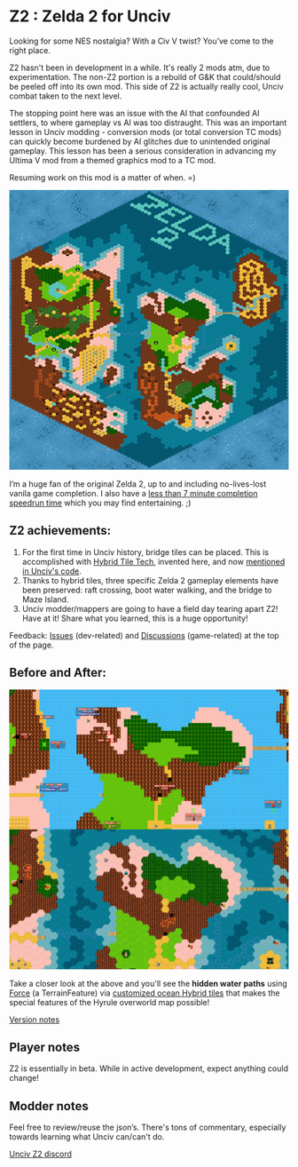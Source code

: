 
# Z2 : Zelda 2 for Unciv

Looking for some NES nostalgia? With a Civ V twist? You’ve come to the right place.

Z2 hasn't been in development in a while. It's really 2 mods atm, due to experimentation. The non-Z2 portion is a rebuild of G&K that could/should be peeled off into its own mod. This side of Z2 is actually really cool, Unciv combat taken to the next level.

The stopping point here was an issue with the AI that confounded AI settlers, to where gameplay vs AI was too distraught. This was an important lesson in Unciv modding - conversion mods (or total conversion TC mods) can quickly become burdened by AI glitches due to unintended original gameplay. This lesson has been a serious consideration in advancing my Ultima V mod from a themed graphics mod to a TC mod.

Resuming work on this mod is a matter of when. =)

![](https://raw.githubusercontent.com/hackedpassword/Z2/main/preview.png)

I’m a huge fan of the original Zelda 2, up to and including no-lives-lost vanila game completion. I also have a [less than 7 minute completion speedrun time](https://youtu.be/uHrhG_AkObw) which you may find entertaining. ;) 

## Z2 achievements:

1. For the first time in Unciv history, bridge tiles can be placed. This is accomplished with [Hybrid Tile Tech](HybridTileTech.md), invented here, and now [mentioned in Unciv's code](https://github.com/yairm210/Unciv/blob/11108112b513da41fe80875c01332650455f1196/core/src/com/unciv/models/ruleset/validation/RulesetValidator.kt#L352).
2. Thanks to hybrid tiles, three specific Zelda 2 gameplay elements have been preserved: raft crossing, boot water walking, and the bridge to Maze Island.
3. Unciv modder/mappers are going to have a field day tearing apart Z2! Have at it! Share what you learned, this is a huge opportunity!

Feedback: [Issues](https://github.com/hackedpassword/Z2/issues) (dev-related) and [Discussions](https://github.com/hackedpassword/Z2/discussions) (game-related) at the top of the page.

## Before and After:

![](https://raw.githubusercontent.com/hackedpassword/Unciv-Assets/main/Images/Z2/z12%20comparison.png)

Take a closer look at the above and you'll see the **hidden water paths** using [Force](https://github.com/hackedpassword/Z2/blob/a28fc4ceebfa023fb7481dfcedd35cacc9fe58d3/jsons/Terrains.json#L282) (a TerrainFeature) via [customized ocean Hybrid tiles](https://github.com/hackedpassword/Z2/blob/a28fc4ceebfa023fb7481dfcedd35cacc9fe58d3/jsons/Terrains.json#L791) that makes the special features of the Hyrule overworld map possible! 

[Version notes](https://github.com/hackedpassword/Z2/version_notes.md)

## Player notes 

Z2 is essentially in beta. While in active development, expect anything could change! 

## Modder notes

Feel free to review/reuse the json’s. There's tons of commentary, especially towards learning what Unciv can/can't do. 

[Unciv Z2 discord](https://discord.com/channels/586194543280390151/1138883296835682324)
